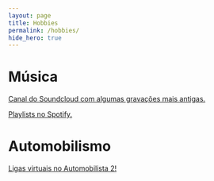 ```yaml
---
layout: page
title: Hobbies
permalink: /hobbies/
hide_hero: true
---
```


# Música

[Canal do Soundcloud com algumas gravações mais antigas.](https://soundcloud.com/salton1/sets)

[Playlists no Spotify.](https://open.spotify.com/user/224ry6cac3binkijqmxeukgaq)

# Automobilismo

[Ligas virtuais no Automobilista 2!](https://racecraft.online)
